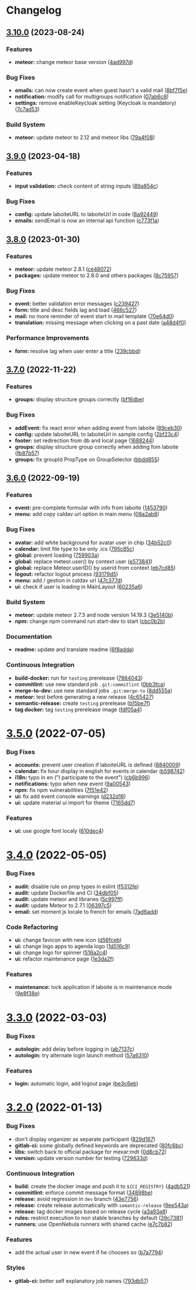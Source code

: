 # Changelog

## [3.10.0](https://gitlab.mim-libre.fr/alphabet/agenda/compare/release/3.9.0...release/3.10.0) (2023-08-24)


### Features

* **meteor:** change meteor base version ([4ad997d](https://gitlab.mim-libre.fr/alphabet/agenda/commit/4ad997d2939abf794d74f3eaf25c235aca615f70))


### Bug Fixes

* **emails:** can now create event when guest hasn't a valid mail ([8bf7f5e](https://gitlab.mim-libre.fr/alphabet/agenda/commit/8bf7f5ebfc2d2988842991e7e74056e9ea3d6fbc))
* **notification:** modify call for multigroups notification ([07ab6c8](https://gitlab.mim-libre.fr/alphabet/agenda/commit/07ab6c8b8b845de4fb59c8186f3d87377e7a0cfa))
* **settings:** remove enableKeycloak setting (Keycloak is mandatory) ([7c7ad53](https://gitlab.mim-libre.fr/alphabet/agenda/commit/7c7ad53aee4e497452de39486d8add88abbc1e04))


### Build System

* **meteor:** update meteor to 2.12 and meteor libs ([79a4f08](https://gitlab.mim-libre.fr/alphabet/agenda/commit/79a4f081821f78f71c4aba2840f109a1e4901f7a))

## [3.9.0](https://gitlab.mim-libre.fr/alphabet/agenda/compare/release/3.8.0...release/3.9.0) (2023-04-18)


### Features

* **input validation:** check content of string inputs ([89a854c](https://gitlab.mim-libre.fr/alphabet/agenda/commit/89a854cd644e649859709a96405743c60123e95b))


### Bug Fixes

* **config:** update laboiteURL to laboiteUrl in code ([8a92449](https://gitlab.mim-libre.fr/alphabet/agenda/commit/8a924499b09008b639053bd6bef07c2a03482079))
* **emails:** sendEmail is now an internal api function ([c773f1a](https://gitlab.mim-libre.fr/alphabet/agenda/commit/c773f1aff80a4ad1fb8ac6b8574bb4c547b0a711))

## [3.8.0](https://gitlab.mim-libre.fr/alphabet/agenda/compare/release/3.7.0...release/3.8.0) (2023-01-30)


### Features

* **meteor:** update meteor 2.8.1 ([ce48072](https://gitlab.mim-libre.fr/alphabet/agenda/commit/ce48072e0d72e10165fcfddbf664adfa51ae2b7b))
* **packages:** update meteor to 2.8.0 and others packages ([8c75957](https://gitlab.mim-libre.fr/alphabet/agenda/commit/8c75957d46daa911642819c72382019776236185))


### Bug Fixes

* **event:** better validation error messages ([c239427](https://gitlab.mim-libre.fr/alphabet/agenda/commit/c23942738da70626210744f1fa11aee6c1666c34))
* **form:** title and desc fields lag and load ([466c527](https://gitlab.mim-libre.fr/alphabet/agenda/commit/466c527cd714c8f6000934c485cdd63683cbef31))
* **mail:** no more reminder of event start in mail template ([70e64d0](https://gitlab.mim-libre.fr/alphabet/agenda/commit/70e64d082598b158434c5e33a9498477c3755b5c))
* **translation:** missing message when clicking on a past date ([a48d4f0](https://gitlab.mim-libre.fr/alphabet/agenda/commit/a48d4f0dfb3de432616834663b8a90780c444158))


### Performance Improvements

* **form:** resolve lag when user enter a title ([239cbbd](https://gitlab.mim-libre.fr/alphabet/agenda/commit/239cbbd9a7504ab4eb872a0fe374b232e42f671e))

## [3.7.0](https://gitlab.mim-libre.fr/alphabet/agenda/compare/release/3.6.0...release/3.7.0) (2022-11-22)


### Features

* **groups:** display structure groups correctly ([bf16dbe](https://gitlab.mim-libre.fr/alphabet/agenda/commit/bf16dbe0ce2453c1b99ebd1f7910070594bf0aaf))


### Bug Fixes

* **addEvent:** fix react error when adding event from laboite ([89ceb30](https://gitlab.mim-libre.fr/alphabet/agenda/commit/89ceb308b02a3fd2ecb449cac01efc22a60629de))
* **config:** update laboiteURL to laboiteUrl in sample config ([2bf23c4](https://gitlab.mim-libre.fr/alphabet/agenda/commit/2bf23c45da5b6b6e2dc477bd3a1844fe02ae2203))
* **footer:** set redirection from db and local page ([1688244](https://gitlab.mim-libre.fr/alphabet/agenda/commit/168824486fb55254bf758d8bbb85d2533d5be7c3))
* **groups:** display structure group correctly when adding fom laboite ([fb87b57](https://gitlab.mim-libre.fr/alphabet/agenda/commit/fb87b572e8d26187bed17225e04fd27269659a29))
* **groups:** fix groupId PropType on GroupSelector ([bbdd855](https://gitlab.mim-libre.fr/alphabet/agenda/commit/bbdd855ec716dcb1e7bf64e35067e9a2f1537675))

## [3.6.0](https://gitlab.mim-libre.fr/alphabet/agenda/compare/release/3.5.0...release/3.6.0) (2022-09-19)


### Features

* **event:** pre-complete formular with info from laboite ([1453790](https://gitlab.mim-libre.fr/alphabet/agenda/commit/14537902f614bdd45bda36cc9de8e425c105d62c))
* **menu:** add copy caldav url option in main menu ([08a2ab8](https://gitlab.mim-libre.fr/alphabet/agenda/commit/08a2ab80e00b1665c9fd83bbaeb38ecf2551d7a8))


### Bug Fixes

* **avatar:** add white background for avatar user in chip ([34b52c0](https://gitlab.mim-libre.fr/alphabet/agenda/commit/34b52c02573d3e3b4967af1636338941e58b9888))
* **calendar:** limit file type to be only .ics ([795c85c](https://gitlab.mim-libre.fr/alphabet/agenda/commit/795c85cadea1bf4029e2383e1f05bf8613b3ce97))
* **global:** prevent loading ([759903a](https://gitlab.mim-libre.fr/alphabet/agenda/commit/759903a13c3f40cbf3c0c4320275ac7db4e61b22))
* **global:** replace meteor.user() by context user ([e573841](https://gitlab.mim-libre.fr/alphabet/agenda/commit/e573841d9522b2db7625f5538231bf3f2fb32b19))
* **global:** replace Meteor.userID() by userid from context ([eb7cd85](https://gitlab.mim-libre.fr/alphabet/agenda/commit/eb7cd857cfe93353184a055b3a9494723c5ab1d7))
* **logout:** refactor logout process ([93179d5](https://gitlab.mim-libre.fr/alphabet/agenda/commit/93179d514bfb2f974771cdd0967914c71f6b56b1))
* **menu:** add / gestion in caldav url ([47c377d](https://gitlab.mim-libre.fr/alphabet/agenda/commit/47c377d17698efcba55ffca64767086fc44a4bf9))
* **ui:** check if user is loading in MainLayout ([60235a6](https://gitlab.mim-libre.fr/alphabet/agenda/commit/60235a6c0e15a873237483d4a5086a4c4fe25758))


### Build System

* **meteor:** update meteor 2.7.3 and node version 14.19.3 ([3e5140b](https://gitlab.mim-libre.fr/alphabet/agenda/commit/3e5140b072de259a2b42385a260443fedb657f6f))
* **npm:** change npm command run start-dev to start ([cbc0b2b](https://gitlab.mim-libre.fr/alphabet/agenda/commit/cbc0b2b7318b2389a099f7d81d1bab37a13c0372))


### Documentation

* **readme:** update and translate readme ([6f8adda](https://gitlab.mim-libre.fr/alphabet/agenda/commit/6f8adda9906b7e2f6fbc205ece191546201aadac))


### Continuous Integration

* **build-docker:** run for `testing` prerelease ([7864043](https://gitlab.mim-libre.fr/alphabet/agenda/commit/7864043848ab9d94b6c3e210c12b7ff26d7acf61))
* **commitlint:** use new standard job `.git:commitlint` ([0bb3fca](https://gitlab.mim-libre.fr/alphabet/agenda/commit/0bb3fcac62fbbde6a008bbc612ca463e908ead2f))
* **merge-to-dev:** use new standard jobs `.git:merge-to` ([8dd555a](https://gitlab.mim-libre.fr/alphabet/agenda/commit/8dd555aa1fa59085e02c7f6c23ea087253925b2d))
* **meteor:** test before generating a new release ([4c65427](https://gitlab.mim-libre.fr/alphabet/agenda/commit/4c65427c902ffed27e6aefe60ba8978e26a0b0dd))
* **semantic-release:** create `testing` prerelease ([b15be7f](https://gitlab.mim-libre.fr/alphabet/agenda/commit/b15be7f11d0001b27a6b1372ef7c9bea5ef5048d))
* **tag docker:** tag `testing` prerelease image ([fdf05a4](https://gitlab.mim-libre.fr/alphabet/agenda/commit/fdf05a4669a852362908f06082e43f23e21063c0))

# [3.5.0](https://gitlab.mim-libre.fr/alphabet/agenda/compare/release/3.4.0...release/3.5.0) (2022-07-05)


### Bug Fixes

* **accounts:** prevent user creation if laboiteURL is defined ([8840009](https://gitlab.mim-libre.fr/alphabet/agenda/commit/884000905b8b18da3cb0d73553145c27bd2b7494))
* **calendar:** fix hour display in english for events in calendar ([b598742](https://gitlab.mim-libre.fr/alphabet/agenda/commit/b598742e09a267ac391ae96b8b2de322356dfbd2))
* **i18n:** typo in en ("I participate to the event") ([cb6b996](https://gitlab.mim-libre.fr/alphabet/agenda/commit/cb6b996bb895667dbb2c0bf57b9f3c9b59dbf95b))
* **notifications:** typo when new event ([9a00543](https://gitlab.mim-libre.fr/alphabet/agenda/commit/9a0054323d4b5635d547575f1d646de71af13cbb))
* **npm:** fix npm vulnerabilities ([7f51e42](https://gitlab.mim-libre.fr/alphabet/agenda/commit/7f51e42600c47a91b019fe64fecc344c66849ff7))
* **ui:** fix add event console warnings ([d232d18](https://gitlab.mim-libre.fr/alphabet/agenda/commit/d232d18a8ec2a17a6e87b1d7a5b763b0e677311d))
* **ui:** update material ui import for theme ([7165dd7](https://gitlab.mim-libre.fr/alphabet/agenda/commit/7165dd7bb1a3f42283044b1996ad62fc68255ec4))


### Features

* **ui:** use google font localy ([610dec4](https://gitlab.mim-libre.fr/alphabet/agenda/commit/610dec49b3f1790ecc838719070f45eac5efcd81))

# [3.4.0](https://gitlab.mim-libre.fr/alphabet/agenda/compare/release/3.3.0...release/3.4.0) (2022-05-05)


### Bug Fixes

* **audit:** disable rule on prop types in eslint ([f5312fe](https://gitlab.mim-libre.fr/alphabet/agenda/commit/f5312fe1477d0bbf90766c6e462538706410e8bd))
* **audit:** update Dockerfile and CI ([34dbf05](https://gitlab.mim-libre.fr/alphabet/agenda/commit/34dbf05bd883d9cc4f5b1f14e7836284416c88ae))
* **audit:** update meteor and libraries ([5c997ff](https://gitlab.mim-libre.fr/alphabet/agenda/commit/5c997ff3a0bd5d9083bb124c3b2df2fabbc0085c))
* **audit:** update Meteor to 2.7.1 ([06397c5](https://gitlab.mim-libre.fr/alphabet/agenda/commit/06397c5998be6f1db0f9878507f5cacf33498a76))
* **email:** set moment js locale to french for emails ([7ad6add](https://gitlab.mim-libre.fr/alphabet/agenda/commit/7ad6addd50e438ef525af73f17158ea84ce890b6))


### Code Refactoring

* **ui:** change favicon with new icon ([d56fceb](https://gitlab.mim-libre.fr/alphabet/agenda/commit/d56fceb811d5967f555c523fd1d08f726b9ce59b))
* **ui:** change logo apps to agenda logo ([1d516c9](https://gitlab.mim-libre.fr/alphabet/agenda/commit/1d516c9a9660c471eadfce334b4f2c76deda9548))
* **ui:** change logo for spinner ([518a2c4](https://gitlab.mim-libre.fr/alphabet/agenda/commit/518a2c46dd823d7c5df1d81a5c76eb1cbc1e2224))
* **ui:** refactor maintenance page ([1e3da2f](https://gitlab.mim-libre.fr/alphabet/agenda/commit/1e3da2fdae9f3b08304c6cf0d6b5cbe7175f1270))


### Features

* **maintenance:** lock application if laboite is in maintenance mode ([9e8f38e](https://gitlab.mim-libre.fr/alphabet/agenda/commit/9e8f38edab6278c832f4c34652678a08af9e2abb))

# [3.3.0](https://gitlab.mim-libre.fr/alphabet/agenda/compare/release/3.2.0...release/3.3.0) (2022-03-03)


### Bug Fixes

* **autologin:** add delay before logging in ([ab7137c](https://gitlab.mim-libre.fr/alphabet/agenda/commit/ab7137cb8c8fad696980998c5ab4d27a53ea1a70))
* **autologin:** try alternate login launch method ([57a6310](https://gitlab.mim-libre.fr/alphabet/agenda/commit/57a6310530939b63d2e9af4eb00fba9fa5379e2e))


### Features

* **login:** automatic login, add logout page ([be3c6eb](https://gitlab.mim-libre.fr/alphabet/agenda/commit/be3c6ebbef1f55476f62679673dd0e1cc822d15e))

# [3.2.0](https://gitlab.mim-libre.fr/alphabet/agenda/compare/release/3.1.0...release/3.2.0) (2022-01-13)


### Bug Fixes

* don't display organizer as separate participant ([829d167](https://gitlab.mim-libre.fr/alphabet/agenda/commit/829d16768e93d03c0f7f027f60bd4b18eee87aca))
* **gitlab-ci:** some globally defined keywords are deprecated ([80fc6bc](https://gitlab.mim-libre.fr/alphabet/agenda/commit/80fc6bc01392df6fe34057de2341c3ba554fc3ac))
* **libs:** switch back to official package for mexar:mdt ([0d8cb72](https://gitlab.mim-libre.fr/alphabet/agenda/commit/0d8cb725799b463caf134eb4ee5af70f949e7741))
* **version:** update version number for testing ([729633d](https://gitlab.mim-libre.fr/alphabet/agenda/commit/729633d4267c9169ace708e32996471ac5b0b919))


### Continuous Integration

* **build:** create the docker image and push it to `${CI_REGISTRY}` ([4adb521](https://gitlab.mim-libre.fr/alphabet/agenda/commit/4adb521c598486b9666053cdee210a05f0e0573a))
* **commitlint:** enforce commit message format ([34898be](https://gitlab.mim-libre.fr/alphabet/agenda/commit/34898befb863f9052ceefa9d935387b4217f5012))
* **release:** avoid regression in `dev` branch ([43e7756](https://gitlab.mim-libre.fr/alphabet/agenda/commit/43e7756977c223b5495de437b3d98308c2c1adbd))
* **release:** create release automatically with `semantic-release` ([9ee543a](https://gitlab.mim-libre.fr/alphabet/agenda/commit/9ee543a17cc41561d1df91b6161b5ed289679a65))
* **release:** tag docker images based on release cycle ([a3a93a8](https://gitlab.mim-libre.fr/alphabet/agenda/commit/a3a93a82809f73b5fe942694611a3e9a8a4118af))
* **rules:** restrict execution to non stable branches by default ([39c7381](https://gitlab.mim-libre.fr/alphabet/agenda/commit/39c73815c0f75fb7ccda8c641eb246e1fe66972a))
* **runners:** use OpenNebula runners with shared cache ([e7c7b82](https://gitlab.mim-libre.fr/alphabet/agenda/commit/e7c7b8237367b38fcb7e5c71c39a8d00f2b0a10a))


### Features

* add the actual user in new event if he chooses so ([b7a7794](https://gitlab.mim-libre.fr/alphabet/agenda/commit/b7a77940220633967cfb2b4ed3349f12b4e46fd5))


### Styles

* **gitlab-ci:** better self explanatory job names ([793db57](https://gitlab.mim-libre.fr/alphabet/agenda/commit/793db5773515ee5b7182bd7e7f917f314aedcb0b))

